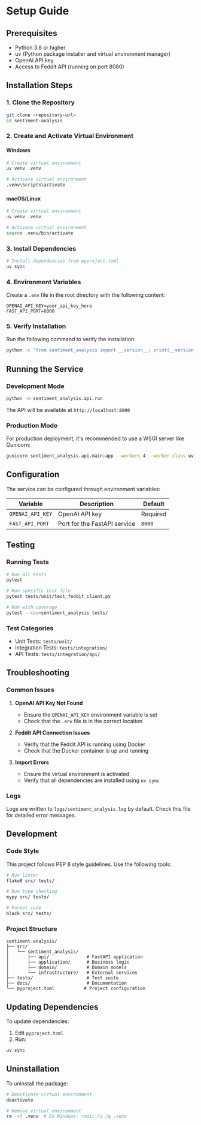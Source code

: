 # Setup Guide

## Prerequisites

- Python 3.8 or higher
- uv (Python package installer and virtual environment manager)
- OpenAI API key
- Access to Feddit API (running on port 8080)

## Installation Steps

### 1. Clone the Repository

```bash
git clone <repository-url>
cd sentiment-analysis
```

### 2. Create and Activate Virtual Environment

#### Windows
```bash
# Create virtual environment
uv venv .venv

# Activate virtual environment
.venv\Scripts\activate
```

#### macOS/Linux
```bash
# Create virtual environment
uv venv .venv

# Activate virtual environment
source .venv/bin/activate
```

### 3. Install Dependencies

```bash
# Install dependencies from pyproject.toml
uv sync
```

### 4. Environment Variables

Create a `.env` file in the root directory with the following content:

```env
OPENAI_API_KEY=your_api_key_here
FAST_API_PORT=8000
```

### 5. Verify Installation

Run the following command to verify the installation:

```bash
python -c "from sentiment_analysis import __version__; print(__version__)"
```

## Running the Service

### Development Mode

```bash
python -m sentiment_analysis.api.run
```

The API will be available at `http://localhost:8000`

### Production Mode

For production deployment, it's recommended to use a WSGI server like Gunicorn:

```bash
gunicorn sentiment_analysis.api.main:app --workers 4 --worker-class uvicorn.workers.UvicornWorker
```

## Configuration

The service can be configured through environment variables:

| Variable | Description | Default |
|----------|-------------|---------|
| `OPENAI_API_KEY` | OpenAI API key | Required |
| `FAST_API_PORT` | Port for the FastAPI service | `8000` |

## Testing

### Running Tests

```bash
# Run all tests
pytest

# Run specific test file
pytest tests/unit/test_feddit_client.py

# Run with coverage
pytest --cov=sentiment_analysis tests/
```

### Test Categories

- Unit Tests: `tests/unit/`
- Integration Tests: `tests/integration/`
- API Tests: `tests/integration/api/`

## Troubleshooting

### Common Issues

1. **OpenAI API Key Not Found**
   - Ensure the `OPENAI_API_KEY` environment variable is set
   - Check that the `.env` file is in the correct location

2. **Feddit API Connection Issues**
   - Verify that the Feddit API is running using Docker
   - Check that the Docker container is up and running

3. **Import Errors**
   - Ensure the virtual environment is activated
   - Verify that all dependencies are installed using `uv sync`

### Logs

Logs are written to `logs/sentiment_analysis.log` by default. Check this file for detailed error messages.

## Development

### Code Style

This project follows PEP 8 style guidelines. Use the following tools:

```bash
# Run linter
flake8 src/ tests/

# Run type checking
mypy src/ tests/

# Format code
black src/ tests/
```

### Project Structure

```
sentiment-analysis/
├── src/
│   └── sentiment_analysis/
│       ├── api/              # FastAPI application
│       ├── application/      # Business logic
│       ├── domain/           # Domain models
│       └── infrastructure/   # External services
├── tests/                    # Test suite
├── docs/                     # Documentation
└── pyproject.toml           # Project configuration
```

## Updating Dependencies

To update dependencies:

1. Edit `pyproject.toml`
2. Run:
```bash
uv sync
```

## Uninstallation

To uninstall the package:

```bash
# Deactivate virtual environment
deactivate

# Remove virtual environment
rm -rf .venv  # On Windows: rmdir /s /q .venv
``` 